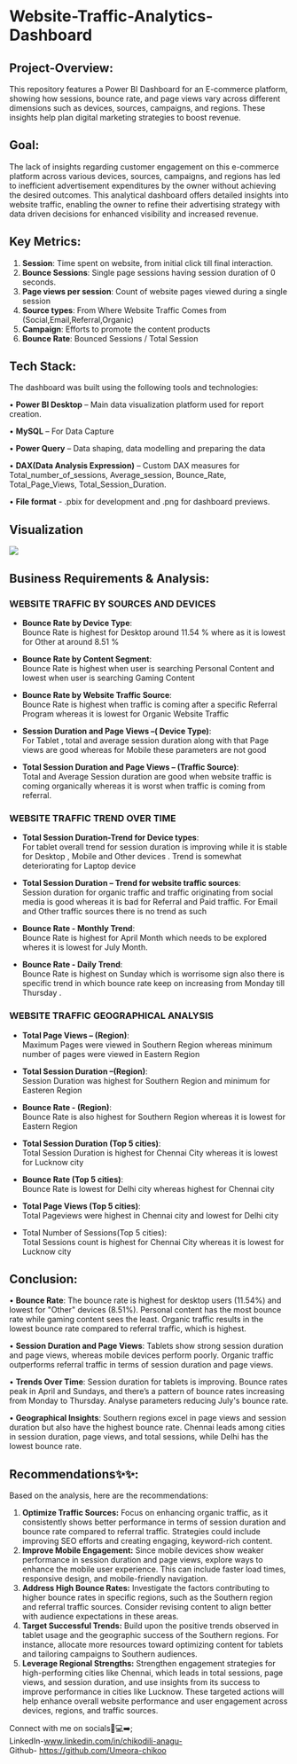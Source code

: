 # Website-Traffic-Analytics-Dashboard

## Project-Overview:

This repository features a Power BI Dashboard for an E-commerce platform, showing how sessions, bounce rate, and page views vary across different dimensions such as devices, sources, campaigns, and regions. These insights help plan digital marketing strategies to boost revenue.

## Goal:

The lack of insights regarding customer engagement on this e-commerce platform across various devices, sources, campaigns, and regions has led to inefficient advertisement expenditures by the owner without achieving the desired outcomes. This analytical dashboard offers detailed insights into website traffic, enabling the owner to refine their advertising strategy with data driven decisions for enhanced visibility and increased revenue.

## Key Metrics:

1.	**Session**: Time spent on website, from initial click till final interaction.	
3.	**Bounce Sessions**: Single page sessions having session duration of 0 seconds.
5.	**Page views per session**: Count of website pages viewed during a single session
6.	**Source types**: From Where Website Traffic Comes from (Social,Email,Referral,Organic)
7.	**Campaign**: Efforts to promote the content products
8.	**Bounce Rate**: Bounced Sessions / Total Session

## Tech Stack:

The dashboard was built using the following tools and technologies:

•	**Power BI Desktop** – Main data visualization platform used for report creation.

•	**MySQL** – For Data Capture

•	**Power Query** – Data shaping, data modelling and preparing the data

•	**DAX(Data Analysis Expression)** – Custom DAX measures for  Total_number_of_sessions, Average_session, Bounce_Rate, Total_Page_Views, Total_Session_Duration.

•	**File format** - .pbix for development and .png for dashboard previews.

## Visualization

![](https://github.com/Umeora-chikoo/Website_Traffic_Analytics_Dashboard/commit/f00983db66ea8c23e43985c9c87c09e874cbf5b9#diff-b9e0680d230b38a3c84cc37f9cd5e98e4035ae3f9b4389a7ef53a3769195fb63)
## Business Requirements & Analysis:

### WEBSITE TRAFFIC BY SOURCES AND DEVICES
 * **Bounce Rate by Device Type**:  
Bounce Rate is highest for Desktop around 11.54 % where as it is lowest for Other at around 8.51 %

* **Bounce Rate by Content Segment**:  
Bounce Rate is highest when user is searching Personal Content and lowest when user is searching Gaming Content

* **Bounce Rate by Website Traffic Source**:  
Bounce Rate is highest when traffic is coming after a specific Referral Program whereas it is lowest for Organic Website Traffic

* **Session Duration and Page Views –( Device Type)**:  
For Tablet , total and average session duration along with that Page views are good whereas for Mobile these parameters are not good

* **Total Session Duration and Page Views – (Traffic Source)**:  
Total and Average Session duration are good when website traffic is coming organically whereas it is worst when traffic is coming from referral.

### WEBSITE TRAFFIC TREND OVER TIME
* **Total Session Duration-Trend for Device types**:  
For tablet overall trend for session duration is improving while it is stable for Desktop , Mobile and Other devices . Trend is somewhat deteriorating for Laptop device

* **Total Session Duration – Trend for website traffic sources**:  
Session duration for organic traffic and traffic originating from social media is good whereas it is bad for Referral and Paid traffic. For Email and Other traffic sources there is no trend as such

* **Bounce Rate - Monthly Trend**:  
Bounce Rate is highest for April Month which needs to be explored wheres it is lowest for July Month. 

* **Bounce Rate - Daily Trend**:  
Bounce Rate is highest on Sunday which is worrisome sign also there is specific trend in which bounce rate keep on increasing from Monday till Thursday .

### WEBSITE TRAFFIC GEOGRAPHICAL ANALYSIS
* **Total Page Views – (Region)**:  
Maximum Pages were viewed in Southern Region whereas minimum number of pages were viewed in Eastern Region 

* **Total Session Duration –(Region)**:   
Session Duration was highest for Southern Region and minimum for Easteren Region

* **Bounce Rate - (Region)**:   
Bounce Rate is also highest for Southern Region whereas it is lowest for Eastern Region

* **Total Session Duration (Top 5 cities)**:  
 Total Session Duration is highest for Chennai City whereas it is lowest for Lucknow city

* **Bounce Rate (Top 5 cities)**:  
 Bounce Rate is lowest for Delhi city whereas highest for Chennai city

* **Total Page Views (Top 5 cities)**:  
 Total Pageviews were highest in Chennai city and lowest for Delhi city 

* Total Number of Sessions(Top 5 cities):  
 Total Sessions count is highest for Chennai City whereas it is lowest for Lucknow city

## Conclusion:
•	**Bounce Rate**: The bounce rate is highest for desktop users (11.54%) and lowest for "Other" devices (8.51%). Personal content has the most bounce rate while gaming content sees the least. Organic traffic results in the lowest bounce rate compared to referral traffic, which is highest.

•	**Session Duration and Page Views**: Tablets show strong session duration and page views, whereas mobile devices perform poorly. Organic traffic outperforms referral traffic in terms of session duration and page views.

•	**Trends Over Time**: Session duration for tablets is improving. Bounce rates peak in April and Sundays, and there’s a pattern of bounce rates increasing from Monday to Thursday. Analyse parameters reducing July's bounce rate.

•	**Geographical Insights**: Southern regions excel in page views and session duration but also have the highest bounce rate. Chennai leads among cities in session duration, page views, and total sessions, while Delhi has the lowest bounce rate.

## Recommendations✨✨:
Based on the analysis, here are the recommendations:
1. **Optimize Traffic Sources:** Focus on enhancing organic traffic, as it consistently shows better performance in terms of session duration and bounce rate compared to referral traffic. Strategies could include improving SEO efforts and creating engaging, keyword-rich content.
2. **Improve Mobile Engagement:** Since mobile devices show weaker performance in session duration and page views, explore ways to enhance the mobile user experience. This can include faster load times, responsive design, and mobile-friendly navigation.
3. **Address High Bounce Rates:** Investigate the factors contributing to higher bounce rates in specific regions, such as the Southern region and referral traffic sources. Consider revising content to align better with audience expectations in these areas.
4. **Target Successful Trends:** Build upon the positive trends observed in tablet usage and the geographic success of the Southern regions. For instance, allocate more resources toward optimizing content for tablets and tailoring campaigns to Southern audiences.
5. **Leverage Regional Strengths:** Strengthen engagement strategies for high-performing cities like Chennai, which leads in total sessions, page views, and session duration, and use insights from its success to improve performance in cities like Lucknow.
These targeted actions will help enhance overall website performance and user engagement across devices, regions, and traffic sources.

Connect with me on socials📱💻➡️;  
LinkedIn-www.linkedin.com/in/chikodili-anagu-  
Github- https://github.com/Umeora-chikoo







